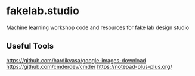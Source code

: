 # fakelab.studio
Machine learning workshop code and resources for fake lab design studio

## Useful Tools
https://github.com/hardikvasa/google-images-download
https://github.com/cmderdev/cmder
https://notepad-plus-plus.org/
